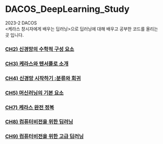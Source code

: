 # DACOS_DeepLearning_Study

2023-2 DACOS  
<케라스 창시자에게 배우는 딥러닝>으로 딥러닝에 대해 배우고 공부한 코드를 올리는 곳 입니다. 

### [CH2) 신경망의 수학적 구성 요소](https://github.com/chaehyounng/DACOS_DeepLearning_Study/blob/main/Code/CH2.ipynb)
   
### [CH3) 케라스와 텐서플로 소개](https://github.com/chaehyounng/DACOS_DeepLearning_Study/blob/main/Code/CH3.ipynb)  

### [CH4) 신경망 시작하기 :분류와 회귀](https://github.com/chaehyounng/DACOS_DeepLearning_Study/blob/main/Code/CH4.ipynb)

### [CH5) 머신러닝의 기본 요소](https://github.com/chaehyounng/DACOS_DeepLearning_Study/blob/main/Code/CH5.ipynb)

### [CH7) 케라스 완전 정복](https://github.com/chaehyounng/DACOS_DeepLearning_Study/blob/main/Code/CH7.ipynb)

### [CH8) 컴퓨터비전을 위한 딥러닝](https://github.com/chaehyounng/DACOS_DeepLearning_Study/blob/main/Code/CH8.ipynb)

### [CH9) 컴퓨터비전을 위한 고급 딥러닝](https://github.com/chaehyounng/DACOS_DeepLearning_Study/blob/main/Code/CH9.ipynb)
